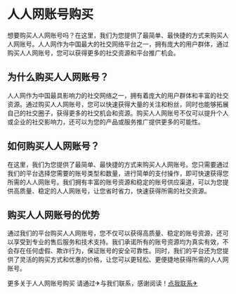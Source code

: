 # 人人网账号购买

想要购买人人网账号吗？在这里，我们为您提供了最简单、最快捷的方式来购买人人网账号。人人网作为中国最大的社交网络平台之一，拥有庞大的用户群体，通过购买人人网账号，您可以获得更多的社交资源和平台推广机会。

## 为什么购买人人网账号？

人人网作为中国最具影响力的社交网络之一，拥有着庞大的用户群体和丰富的社交资源。通过购买人人网账号，您可以快速获得大量的关注和粉丝，同时也能够拓展自己的社交圈子，获得更多的社交机会和资源。购买人人网账号不仅可以提升个人或企业的社交影响力，还可以为您的产品或服务推广提供更多的可能性。

## 如何购买人人网账号？

在这里，我们为您提供了最简单、最快捷的方式来购买人人网账号。您只需要通过我们的平台选择您需要的账号类型和数量，进行简单的支付操作，即可快速获得您所需的人人网账号。我们拥有丰富的账号资源和稳定的账号供应渠道，可以为您提供高质量、稳定的人人网账号，让您省时省力，快速获得所需的社交资源。

## 购买人人网账号的优势

通过我们的平台购买人人网账号，您不仅可以获得高质量、稳定的账号资源，还可以享受到专业的售后服务和技术支持。我们承诺所有的账号资源均为真实有效，不会存在任何虚假、欺诈行为，保证账号的安全可靠性。同时，我们的平台还为您提供了灵活的购买方式和优惠的价格，让您可以更轻松、更便捷地获得所需的人人网账号。

更多关于人人网账号购买 请通过✈与我们联系，感谢阅读！[点我联系✈](https://us.G208.com)